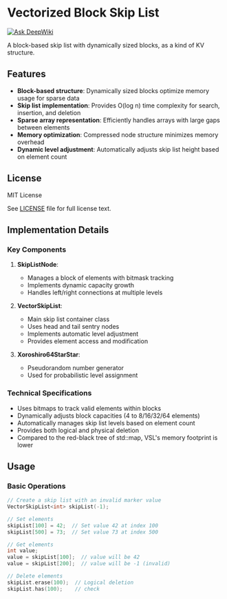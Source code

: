 # Vectorized Block Skip List
[![Ask DeepWiki](https://deepwiki.com/badge.svg)](https://deepwiki.com/IMSDcrueoft/VectorSkipList)

A block-based skip list with dynamically sized blocks, as a kind of KV structure.

## Features

- **Block-based structure**: Dynamically sized blocks optimize memory usage for sparse data
- **Skip list implementation**: Provides O(log n) time complexity for search, insertion, and deletion
- **Sparse array representation**: Efficiently handles arrays with large gaps between elements
- **Memory optimization**: Compressed node structure minimizes memory overhead
- **Dynamic level adjustment**: Automatically adjusts skip list height based on element count

## License

MIT License

See [LICENSE](LICENSE) file for full license text.

## Implementation Details

### Key Components

1. **SkipListNode**:
   - Manages a block of elements with bitmask tracking
   - Implements dynamic capacity growth
   - Handles left/right connections at multiple levels

2. **VectorSkipList**:
   - Main skip list container class
   - Uses head and tail sentry nodes
   - Implements automatic level adjustment
   - Provides element access and modification

3. **Xoroshiro64StarStar**:
   - Pseudorandom number generator
   - Used for probabilistic level assignment

### Technical Specifications

- Uses bitmaps to track valid elements within blocks
- Dynamically adjusts block capacities (4 to 8/16/32/64 elements)
- Automatically manages skip list levels based on element count
- Provides both logical and physical deletion
- Compared to the red-black tree of std::map, VSL's memory footprint is lower

## Usage

### Basic Operations

```cpp
// Create a skip list with an invalid marker value
VectorSkipList<int> skipList(-1);

// Set elements
skipList[100] = 42;  // Set value 42 at index 100
skipList[500] = 73;  // Set value 73 at index 500

// Get elements
int value;
value = skipList[100];  // value will be 42
value = skipList[200];  // value will be -1 (invalid)

// Delete elements
skipList.erase(100);  // Logical deletion
skipList.has(100);    // check
